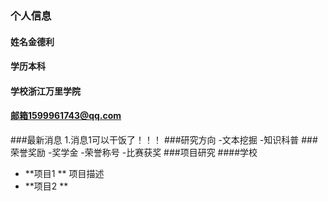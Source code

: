 ### 个人信息
#### 姓名金德利
#### 学历本科
#### 学校浙江万里学院
#### 邮箱1599961743@qq.com

 ###最新消息
 1.消息1可以干饭了！！！
 ###研究方向
 -文本挖掘
 -知识科普
 ###荣誉奖励
 -奖学金
 -荣誉称号
 -比赛获奖
 ###项目研究
 ####学校
- **项目1 **
 项目描述
- **项目2 **
